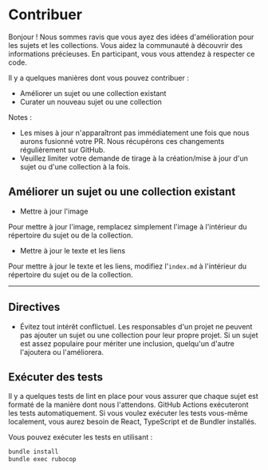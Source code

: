 # Contribuer

Bonjour ! Nous sommes ravis que vous ayez des idées d'amélioration pour les sujets et les collections. Vous aidez la communauté à découvrir des informations précieuses.
En participant, vous vous attendez à respecter ce code.

Il y a quelques manières dont vous pouvez contribuer : 

- Améliorer un sujet ou une collection existant
- Curater un nouveau sujet ou une collection

Notes : 
  - Les mises à jour n'apparaîtront pas immédiatement une fois que nous aurons fusionné votre PR. Nous récupérons ces changements régulièrement sur GitHub.
  - Veuillez limiter votre demande de tirage à la création/mise à jour d'un sujet ou d'une collection à la fois.

## Améliorer un sujet ou une collection existant

- Mettre à jour l'image

Pour mettre à jour l'image, remplacez simplement l'image à l'intérieur du répertoire du sujet ou de la collection. 

- Mettre à jour le texte et les liens

Pour mettre à jour le texte et les liens, modifiez l'`index.md` à l'intérieur du répertoire du sujet ou de la collection. 

---

## Directives

* Évitez tout intérêt conflictuel. Les responsables d'un projet ne peuvent pas ajouter un sujet ou une collection pour leur propre projet. Si un sujet est assez populaire pour mériter une inclusion, quelqu'un d'autre l'ajoutera ou l'améliorera. 

## Exécuter des tests

Il y a quelques tests de lint en place pour vous assurer que chaque sujet est formaté de la manière dont nous l'attendons. GitHub
Actions exécuteront les tests automatiquement. Si vous voulez exécuter les tests vous-même localement, vous aurez
besoin de React, TypeScript et de Bundler installés.

Vous pouvez exécuter les tests en utilisant :

```bash
bundle install
bundle exec rubocop
```
